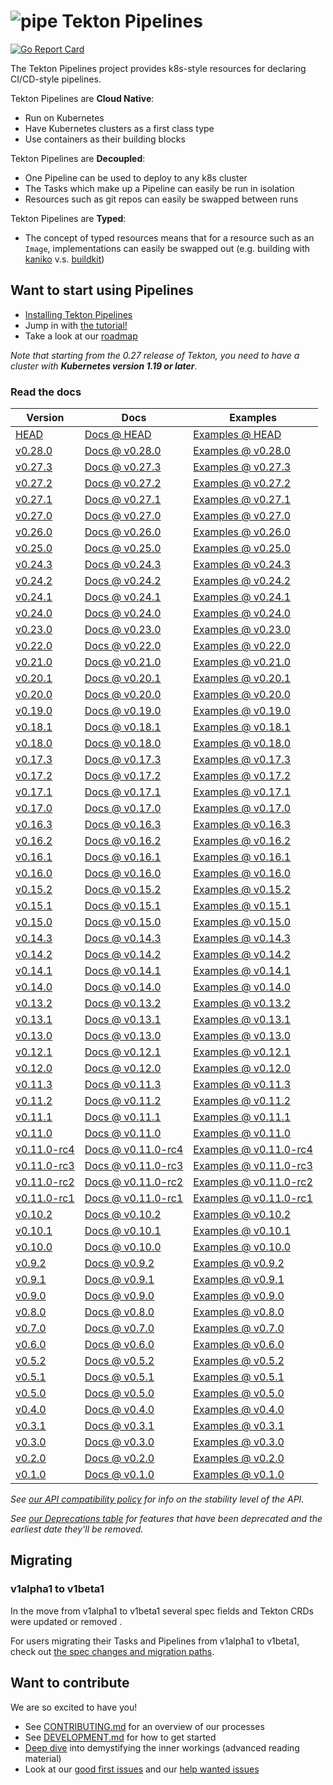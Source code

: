 # ![pipe](./pipe.png) Tekton Pipelines

[![Go Report Card](https://goreportcard.com/badge/tektoncd/pipeline)](https://goreportcard.com/report/tektoncd/pipeline)

The Tekton Pipelines project provides k8s-style resources for declaring
CI/CD-style pipelines.

Tekton Pipelines are **Cloud Native**:

- Run on Kubernetes
- Have Kubernetes clusters as a first class type
- Use containers as their building blocks

Tekton Pipelines are **Decoupled**:

- One Pipeline can be used to deploy to any k8s cluster
- The Tasks which make up a Pipeline can easily be run in isolation
- Resources such as git repos can easily be swapped between runs

Tekton Pipelines are **Typed**:

- The concept of typed resources means that for a resource such as an `Image`,
  implementations can easily be swapped out (e.g. building with
  [kaniko](https://github.com/GoogleContainerTools/kaniko) v.s.
  [buildkit](https://github.com/moby/buildkit))

## Want to start using Pipelines

- [Installing Tekton Pipelines](docs/install.md)
- Jump in with [the tutorial!](docs/tutorial.md)
- Take a look at our [roadmap](roadmap.md)

*Note that starting from the 0.27 release of Tekton, you need to have
a cluster with **Kubernetes version 1.19 or later***.

### Read the docs

| Version | Docs | Examples |
| ------- | ---- | -------- |
| [HEAD](DEVELOPMENT.md#install-pipeline) | [Docs @ HEAD](/docs/README.md) | [Examples @ HEAD](/examples) |
| [v0.28.0](https://github.com/tektoncd/pipeline/releases/tag/v0.28.0) | [Docs @ v0.28.0](https://github.com/tektoncd/pipeline/tree/v0.28.0/docs#tekton-pipelines) | [Examples @ v0.28.0](https://github.com/tektoncd/pipeline/tree/v0.28.0/examples#examples) |
| [v0.27.3](https://github.com/tektoncd/pipeline/releases/tag/v0.27.3) | [Docs @ v0.27.3](https://github.com/tektoncd/pipeline/tree/v0.27.3/docs#tekton-pipelines) | [Examples @ v0.27.3](https://github.com/tektoncd/pipeline/tree/v0.27.3/examples#examples) |
| [v0.27.2](https://github.com/tektoncd/pipeline/releases/tag/v0.27.2) | [Docs @ v0.27.2](https://github.com/tektoncd/pipeline/tree/v0.27.2/docs#tekton-pipelines) | [Examples @ v0.27.2](https://github.com/tektoncd/pipeline/tree/v0.27.2/examples#examples) |
| [v0.27.1](https://github.com/tektoncd/pipeline/releases/tag/v0.27.1) | [Docs @ v0.27.1](https://github.com/tektoncd/pipeline/tree/v0.27.1/docs#tekton-pipelines) | [Examples @ v0.27.1](https://github.com/tektoncd/pipeline/tree/v0.27.1/examples#examples) |
| [v0.27.0](https://github.com/tektoncd/pipeline/releases/tag/v0.27.0) | [Docs @ v0.27.0](https://github.com/tektoncd/pipeline/tree/v0.27.0/docs#tekton-pipelines) | [Examples @ v0.27.0](https://github.com/tektoncd/pipeline/tree/v0.27.0/examples#examples) |
| [v0.26.0](https://github.com/tektoncd/pipeline/releases/tag/v0.26.0) | [Docs @ v0.26.0](https://github.com/tektoncd/pipeline/tree/v0.26.0/docs#tekton-pipelines) | [Examples @ v0.26.0](https://github.com/tektoncd/pipeline/tree/v0.26.0/examples#examples) |
| [v0.25.0](https://github.com/tektoncd/pipeline/releases/tag/v0.25.0) | [Docs @ v0.25.0](https://github.com/tektoncd/pipeline/tree/v0.25.0/docs#tekton-pipelines) | [Examples @ v0.25.0](https://github.com/tektoncd/pipeline/tree/v0.25.0/examples#examples) |
| [v0.24.3](https://github.com/tektoncd/pipeline/releases/tag/v0.24.3) | [Docs @ v0.24.3](https://github.com/tektoncd/pipeline/tree/v0.24.3/docs#tekton-pipelines) | [Examples @ v0.24.3](https://github.com/tektoncd/pipeline/tree/v0.24.3/examples#examples) |
| [v0.24.2](https://github.com/tektoncd/pipeline/releases/tag/v0.24.2) | [Docs @ v0.24.2](https://github.com/tektoncd/pipeline/tree/v0.24.2/docs#tekton-pipelines) | [Examples @ v0.24.2](https://github.com/tektoncd/pipeline/tree/v0.24.2/examples#examples) |
| [v0.24.1](https://github.com/tektoncd/pipeline/releases/tag/v0.24.1) | [Docs @ v0.24.1](https://github.com/tektoncd/pipeline/tree/v0.24.1/docs#tekton-pipelines) | [Examples @ v0.24.1](https://github.com/tektoncd/pipeline/tree/v0.24.1/examples#examples) |
| [v0.24.0](https://github.com/tektoncd/pipeline/releases/tag/v0.24.0) | [Docs @ v0.24.0](https://github.com/tektoncd/pipeline/tree/v0.24.0/docs#tekton-pipelines) | [Examples @ v0.24.0](https://github.com/tektoncd/pipeline/tree/v0.24.0/examples#examples) |
| [v0.23.0](https://github.com/tektoncd/pipeline/releases/tag/v0.23.0) | [Docs @ v0.23.0](https://github.com/tektoncd/pipeline/tree/v0.23.0/docs#tekton-pipelines) | [Examples @ v0.23.0](https://github.com/tektoncd/pipeline/tree/v0.23.0/examples#examples) |
| [v0.22.0](https://github.com/tektoncd/pipeline/releases/tag/v0.22.0) | [Docs @ v0.22.0](https://github.com/tektoncd/pipeline/tree/v0.22.0/docs#tekton-pipelines) | [Examples @ v0.22.0](https://github.com/tektoncd/pipeline/tree/v0.22.0/examples#examples) |
| [v0.21.0](https://github.com/tektoncd/pipeline/releases/tag/v0.21.0) | [Docs @ v0.21.0](https://github.com/tektoncd/pipeline/tree/v0.21.0/docs#tekton-pipelines) | [Examples @ v0.21.0](https://github.com/tektoncd/pipeline/tree/v0.21.0/examples#examples) |
| [v0.20.1](https://github.com/tektoncd/pipeline/releases/tag/v0.20.1) | [Docs @ v0.20.1](https://github.com/tektoncd/pipeline/tree/v0.20.1/docs#tekton-pipelines) | [Examples @ v0.20.1](https://github.com/tektoncd/pipeline/tree/v0.20.1/examples#examples) |
| [v0.20.0](https://github.com/tektoncd/pipeline/releases/tag/v0.20.0) | [Docs @ v0.20.0](https://github.com/tektoncd/pipeline/tree/v0.20.0/docs#tekton-pipelines) | [Examples @ v0.20.0](https://github.com/tektoncd/pipeline/tree/v0.20.0/examples#examples) |
| [v0.19.0](https://github.com/tektoncd/pipeline/releases/tag/v0.19.0) | [Docs @ v0.19.0](https://github.com/tektoncd/pipeline/tree/v0.19.0/docs#tekton-pipelines) | [Examples @ v0.19.0](https://github.com/tektoncd/pipeline/tree/v0.19.0/examples#examples) |
| [v0.18.1](https://github.com/tektoncd/pipeline/releases/tag/v0.18.1) | [Docs @ v0.18.1](https://github.com/tektoncd/pipeline/tree/v0.18.1/docs#tekton-pipelines) | [Examples @ v0.18.1](https://github.com/tektoncd/pipeline/tree/v0.18.1/examples#examples) |
| [v0.18.0](https://github.com/tektoncd/pipeline/releases/tag/v0.18.0) | [Docs @ v0.18.0](https://github.com/tektoncd/pipeline/tree/v0.18.0/docs#tekton-pipelines) | [Examples @ v0.18.0](https://github.com/tektoncd/pipeline/tree/v0.18.0/examples#examples) |
| [v0.17.3](https://github.com/tektoncd/pipeline/releases/tag/v0.17.3) | [Docs @ v0.17.3](https://github.com/tektoncd/pipeline/tree/v0.17.3/docs#tekton-pipelines) | [Examples @ v0.17.3](https://github.com/tektoncd/pipeline/tree/v0.17.3/examples#examples) |
| [v0.17.2](https://github.com/tektoncd/pipeline/releases/tag/v0.17.2) | [Docs @ v0.17.2](https://github.com/tektoncd/pipeline/tree/v0.17.2/docs#tekton-pipelines) | [Examples @ v0.17.2](https://github.com/tektoncd/pipeline/tree/v0.17.2/examples#examples) |
| [v0.17.1](https://github.com/tektoncd/pipeline/releases/tag/v0.17.1) | [Docs @ v0.17.1](https://github.com/tektoncd/pipeline/tree/v0.17.1/docs#tekton-pipelines) | [Examples @ v0.17.1](https://github.com/tektoncd/pipeline/tree/v0.17.1/examples#examples) |
| [v0.17.0](https://github.com/tektoncd/pipeline/releases/tag/v0.17.0) | [Docs @ v0.17.0](https://github.com/tektoncd/pipeline/tree/v0.17.0/docs#tekton-pipelines) | [Examples @ v0.17.0](https://github.com/tektoncd/pipeline/tree/v0.17.0/examples#examples) |
| [v0.16.3](https://github.com/tektoncd/pipeline/releases/tag/v0.16.3) | [Docs @ v0.16.3](https://github.com/tektoncd/pipeline/tree/v0.16.3/docs#tekton-pipelines) | [Examples @ v0.16.3](https://github.com/tektoncd/pipeline/tree/v0.16.3/examples#examples) |
| [v0.16.2](https://github.com/tektoncd/pipeline/releases/tag/v0.16.2) | [Docs @ v0.16.2](https://github.com/tektoncd/pipeline/tree/v0.16.2/docs#tekton-pipelines) | [Examples @ v0.16.2](https://github.com/tektoncd/pipeline/tree/v0.16.2/examples#examples) |
| [v0.16.1](https://github.com/tektoncd/pipeline/releases/tag/v0.16.1) | [Docs @ v0.16.1](https://github.com/tektoncd/pipeline/tree/v0.16.1/docs#tekton-pipelines) | [Examples @ v0.16.1](https://github.com/tektoncd/pipeline/tree/v0.16.1/examples#examples) |
| [v0.16.0](https://github.com/tektoncd/pipeline/releases/tag/v0.16.0) | [Docs @ v0.16.0](https://github.com/tektoncd/pipeline/tree/v0.16.0/docs#tekton-pipelines) | [Examples @ v0.16.0](https://github.com/tektoncd/pipeline/tree/v0.16.0/examples#examples) |
| [v0.15.2](https://github.com/tektoncd/pipeline/releases/tag/v0.15.2) | [Docs @ v0.15.2](https://github.com/tektoncd/pipeline/tree/v0.15.2/docs#tekton-pipelines) | [Examples @ v0.15.2](https://github.com/tektoncd/pipeline/tree/v0.15.2/examples#examples) |
| [v0.15.1](https://github.com/tektoncd/pipeline/releases/tag/v0.15.1) | [Docs @ v0.15.1](https://github.com/tektoncd/pipeline/tree/v0.15.1/docs#tekton-pipelines) | [Examples @ v0.15.1](https://github.com/tektoncd/pipeline/tree/v0.15.1/examples#examples) |
| [v0.15.0](https://github.com/tektoncd/pipeline/releases/tag/v0.15.0) | [Docs @ v0.15.0](https://github.com/tektoncd/pipeline/tree/v0.15.0/docs#tekton-pipelines) | [Examples @ v0.15.0](https://github.com/tektoncd/pipeline/tree/v0.15.0/examples#examples) |
| [v0.14.3](https://github.com/tektoncd/pipeline/releases/tag/v0.14.3) | [Docs @ v0.14.3](https://github.com/tektoncd/pipeline/tree/v0.14.3/docs#tekton-pipelines) | [Examples @ v0.14.3](https://github.com/tektoncd/pipeline/tree/v0.14.3/examples#examples) |
| [v0.14.2](https://github.com/tektoncd/pipeline/releases/tag/v0.14.2) | [Docs @ v0.14.2](https://github.com/tektoncd/pipeline/tree/v0.14.2/docs#tekton-pipelines) | [Examples @ v0.14.2](https://github.com/tektoncd/pipeline/tree/v0.14.2/examples#examples) |
| [v0.14.1](https://github.com/tektoncd/pipeline/releases/tag/v0.14.1) | [Docs @ v0.14.1](https://github.com/tektoncd/pipeline/tree/v0.14.1/docs#tekton-pipelines) | [Examples @ v0.14.1](https://github.com/tektoncd/pipeline/tree/v0.14.1/examples#examples) |
| [v0.14.0](https://github.com/tektoncd/pipeline/releases/tag/v0.14.0) | [Docs @ v0.14.0](https://github.com/tektoncd/pipeline/tree/v0.14.0/docs#tekton-pipelines) | [Examples @ v0.14.0](https://github.com/tektoncd/pipeline/tree/v0.14.0/examples#examples) |
| [v0.13.2](https://github.com/tektoncd/pipeline/releases/tag/v0.13.2) | [Docs @ v0.13.2](https://github.com/tektoncd/pipeline/tree/v0.13.2/docs#tekton-pipelines) | [Examples @ v0.13.2](https://github.com/tektoncd/pipeline/tree/v0.13.2/examples#examples) |
| [v0.13.1](https://github.com/tektoncd/pipeline/releases/tag/v0.13.1) | [Docs @ v0.13.1](https://github.com/tektoncd/pipeline/tree/v0.13.1/docs#tekton-pipelines) | [Examples @ v0.13.1](https://github.com/tektoncd/pipeline/tree/v0.13.1/examples#examples) |
| [v0.13.0](https://github.com/tektoncd/pipeline/releases/tag/v0.13.0) | [Docs @ v0.13.0](https://github.com/tektoncd/pipeline/tree/v0.13.0/docs#tekton-pipelines) | [Examples @ v0.13.0](https://github.com/tektoncd/pipeline/tree/v0.13.0/examples#examples) |
| [v0.12.1](https://github.com/tektoncd/pipeline/releases/tag/v0.12.1) | [Docs @ v0.12.1](https://github.com/tektoncd/pipeline/tree/v0.12.1/docs#tekton-pipelines) | [Examples @ v0.12.1](https://github.com/tektoncd/pipeline/tree/v0.12.1/examples#examples) |
| [v0.12.0](https://github.com/tektoncd/pipeline/releases/tag/v0.12.0) | [Docs @ v0.12.0](https://github.com/tektoncd/pipeline/tree/v0.12.0/docs#tekton-pipelines) | [Examples @ v0.12.0](https://github.com/tektoncd/pipeline/tree/v0.12.0/examples#examples) |
| [v0.11.3](https://github.com/tektoncd/pipeline/releases/tag/v0.11.3) | [Docs @ v0.11.3](https://github.com/tektoncd/pipeline/tree/v0.11.3/docs#tekton-pipelines) | [Examples @ v0.11.3](https://github.com/tektoncd/pipeline/tree/v0.11.3/examples#examples) |
| [v0.11.2](https://github.com/tektoncd/pipeline/releases/tag/v0.11.2) | [Docs @ v0.11.2](https://github.com/tektoncd/pipeline/tree/v0.11.2/docs#tekton-pipelines) | [Examples @ v0.11.2](https://github.com/tektoncd/pipeline/tree/v0.11.2/examples#examples) |
| [v0.11.1](https://github.com/tektoncd/pipeline/releases/tag/v0.11.1) | [Docs @ v0.11.1](https://github.com/tektoncd/pipeline/tree/v0.11.1/docs#tekton-pipelines) | [Examples @ v0.11.1](https://github.com/tektoncd/pipeline/tree/v0.11.1/examples#examples) |
| [v0.11.0](https://github.com/tektoncd/pipeline/releases/tag/v0.11.0) | [Docs @ v0.11.0](https://github.com/tektoncd/pipeline/tree/v0.11.0/docs#tekton-pipelines) | [Examples @ v0.11.0](https://github.com/tektoncd/pipeline/tree/v0.11.0/examples#examples) |
| [v0.11.0-rc4](https://github.com/tektoncd/pipeline/releases/tag/v0.11.0-rc4) | [Docs @ v0.11.0-rc4](https://github.com/tektoncd/pipeline/tree/v0.11.0-rc4/docs#tekton-pipelines) | [Examples @ v0.11.0-rc4](https://github.com/tektoncd/pipeline/tree/v0.11.0-rc4/examples#examples) |
| [v0.11.0-rc3](https://github.com/tektoncd/pipeline/releases/tag/v0.11.0-rc3) | [Docs @ v0.11.0-rc3](https://github.com/tektoncd/pipeline/tree/v0.11.0-rc3/docs#tekton-pipelines) | [Examples @ v0.11.0-rc3](https://github.com/tektoncd/pipeline/tree/v0.11.0-rc3/examples#examples) |
| [v0.11.0-rc2](https://github.com/tektoncd/pipeline/releases/tag/v0.11.0-rc2) | [Docs @ v0.11.0-rc2](https://github.com/tektoncd/pipeline/tree/v0.11.0-rc2/docs#tekton-pipelines) | [Examples @ v0.11.0-rc2](https://github.com/tektoncd/pipeline/tree/v0.11.0-rc2/examples#examples) |
| [v0.11.0-rc1](https://github.com/tektoncd/pipeline/releases/tag/v0.11.0-rc1) | [Docs @ v0.11.0-rc1](https://github.com/tektoncd/pipeline/tree/v0.11.0-rc1/docs#tekton-pipelines) | [Examples @ v0.11.0-rc1](https://github.com/tektoncd/pipeline/tree/v0.11.0-rc1/examples#examples) |
| [v0.10.2](https://github.com/tektoncd/pipeline/releases/tag/v0.10.2) | [Docs @ v0.10.2](https://github.com/tektoncd/pipeline/tree/v0.10.2/docs#tekton-pipelines) | [Examples @ v0.10.2](https://github.com/tektoncd/pipeline/tree/v0.10.2/examples#examples) |
| [v0.10.1](https://github.com/tektoncd/pipeline/releases/tag/v0.10.1) | [Docs @ v0.10.1](https://github.com/tektoncd/pipeline/tree/v0.10.1/docs#tekton-pipelines) | [Examples @ v0.10.1](https://github.com/tektoncd/pipeline/tree/v0.10.1/examples#examples) |
| [v0.10.0](https://github.com/tektoncd/pipeline/releases/tag/v0.10.0) | [Docs @ v0.10.0](https://github.com/tektoncd/pipeline/tree/v0.10.0/docs#tekton-pipelines) | [Examples @ v0.10.0](https://github.com/tektoncd/pipeline/tree/v0.10.0/examples#examples) |
| [v0.9.2](https://github.com/tektoncd/pipeline/releases/tag/v0.9.2) | [Docs @ v0.9.2](https://github.com/tektoncd/pipeline/tree/v0.9.2/docs#tekton-pipelines) | [Examples @ v0.9.2](https://github.com/tektoncd/pipeline/tree/v0.9.2/examples#examples) |
| [v0.9.1](https://github.com/tektoncd/pipeline/releases/tag/v0.9.1) | [Docs @ v0.9.1](https://github.com/tektoncd/pipeline/tree/v0.9.1/docs#tekton-pipelines) | [Examples @ v0.9.1](https://github.com/tektoncd/pipeline/tree/v0.9.1/examples#examples) |
| [v0.9.0](https://github.com/tektoncd/pipeline/releases/tag/v0.9.0) | [Docs @ v0.9.0](https://github.com/tektoncd/pipeline/tree/v0.9.0/docs#tekton-pipelines) | [Examples @ v0.9.0](https://github.com/tektoncd/pipeline/tree/v0.9.0/examples#examples) |
| [v0.8.0](https://github.com/tektoncd/pipeline/releases/tag/v0.8.0) | [Docs @ v0.8.0](https://github.com/tektoncd/pipeline/tree/v0.8.0/docs#tekton-pipelines) | [Examples @ v0.8.0](https://github.com/tektoncd/pipeline/tree/v0.8.0/examples#examples) |
| [v0.7.0](https://github.com/tektoncd/pipeline/releases/tag/v0.7.0) | [Docs @ v0.7.0](https://github.com/tektoncd/pipeline/tree/v0.7.0/docs#tekton-pipelines) | [Examples @ v0.7.0](https://github.com/tektoncd/pipeline/tree/v0.7.0/examples#examples) |
| [v0.6.0](https://github.com/tektoncd/pipeline/releases/tag/v0.6.0) | [Docs @ v0.6.0](https://github.com/tektoncd/pipeline/tree/release-v0.6.x/docs#tekton-pipelines) | [Examples @ v0.6.0](https://github.com/tektoncd/pipeline/tree/v0.6.0/examples#examples) |
| [v0.5.2](https://github.com/tektoncd/pipeline/releases/tag/v0.5.2) | [Docs @ v0.5.2](https://github.com/tektoncd/pipeline/tree/v0.5.2/docs#tekton-pipelines) | [Examples @ v0.5.2](https://github.com/tektoncd/pipeline/tree/v0.5.2/examples#examples) |
| [v0.5.1](https://github.com/tektoncd/pipeline/releases/tag/v0.5.1) | [Docs @ v0.5.1](https://github.com/tektoncd/pipeline/tree/v0.5.1/docs#tekton-pipelines) | [Examples @ v0.5.1](https://github.com/tektoncd/pipeline/tree/v0.5.1/examples#examples) |
| [v0.5.0](https://github.com/tektoncd/pipeline/releases/tag/v0.5.0) | [Docs @ v0.5.0](https://github.com/tektoncd/pipeline/tree/v0.5.0/docs#tekton-pipelines) | [Examples @ v0.5.0](https://github.com/tektoncd/pipeline/tree/v0.5.0/examples#examples) |
| [v0.4.0](https://github.com/tektoncd/pipeline/releases/tag/v0.4.0) | [Docs @ v0.4.0](https://github.com/tektoncd/pipeline/tree/v0.4.0/docs#tekton-pipelines) | [Examples @ v0.4.0](https://github.com/tektoncd/pipeline/tree/v0.4.0/examples#examples) |
| [v0.3.1](https://github.com/tektoncd/pipeline/releases/tag/v0.3.1) | [Docs @ v0.3.1](https://github.com/tektoncd/pipeline/tree/v0.3.1/docs#tekton-pipelines) | [Examples @ v0.3.1](https://github.com/tektoncd/pipeline/tree/v0.3.1/examples#examples) |
| [v0.3.0](https://github.com/tektoncd/pipeline/releases/tag/v0.3.0) | [Docs @ v0.3.0](https://github.com/tektoncd/pipeline/tree/v0.3.0/docs#tekton-pipelines) | [Examples @ v0.3.0](https://github.com/tektoncd/pipeline/tree/v0.3.0/examples#examples) |
| [v0.2.0](https://github.com/tektoncd/pipeline/releases/tag/v0.2.0) | [Docs @ v0.2.0](https://github.com/tektoncd/pipeline/tree/v0.2.0/docs#tekton-pipelines) | [Examples @ v0.2.0](https://github.com/tektoncd/pipeline/tree/v0.2.0/examples#examples) |
| [v0.1.0](https://github.com/tektoncd/pipeline/releases/tag/v0.1.0) | [Docs @ v0.1.0](https://github.com/tektoncd/pipeline/tree/v0.1.0/docs#tekton-pipelines) | [Examples @ v0.1.0](https://github.com/tektoncd/pipeline/tree/v0.1.0/examples#examples) |

_See [our API compatibility policy](api_compatibility_policy.md) for info on the
stability level of the API._

_See [our Deprecations table](docs/deprecations.md) for features that have been
deprecated and the earliest date they'll be removed._

## Migrating

### v1alpha1 to v1beta1

In the move from v1alpha1 to v1beta1 several spec fields and Tekton
CRDs were updated or removed .

For users migrating their Tasks and Pipelines from v1alpha1 to v1beta1, check
out [the spec changes and migration paths](./docs/migrating-v1alpha1-to-v1beta1.md).

## Want to contribute

We are so excited to have you!

- See [CONTRIBUTING.md](CONTRIBUTING.md) for an overview of our processes
- See [DEVELOPMENT.md](DEVELOPMENT.md) for how to get started
- [Deep dive](./docs/developers/README.md) into demystifying the inner workings
  (advanced reading material)
- Look at our
  [good first issues](https://github.com/tektoncd/pipeline/issues?q=is%3Aissue+is%3Aopen+label%3A%22good+first+issue%22)
  and our
  [help wanted issues](https://github.com/tektoncd/pipeline/issues?q=is%3Aissue+is%3Aopen+label%3A%22help+wanted%22)
